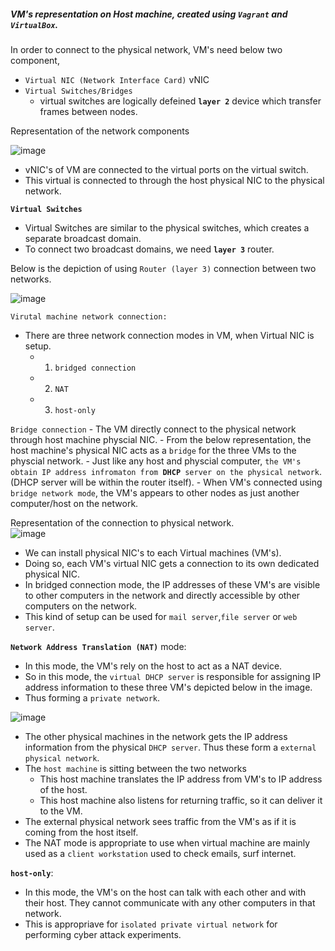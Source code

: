 
##### VM's representation on Host machine, created using `Vagrant` and `VirtualBox`.

In order to connect to the physical network, VM's need below two component,
- `Virtual NIC (Network Interface Card)` vNIC
- `Virtual Switches/Bridges`
    - virtual switches are logically defeined __`layer 2`__ device which transfer frames between nodes.

Representation of the network components

![image](https://user-images.githubusercontent.com/6425536/82128495-76979b80-9770-11ea-89e7-6f20be38a48f.png)

 - vNIC's of VM are connected to the virtual ports on the virtual switch.
 - This virtual is connected to through the host physical NIC to the physical network.
 
 __`Virtual Switches`__ 
  - Virtual Switches are similar to the physical switches, which creates a separate broadcast domain.
  - To connect two broadcast domains, we need __`layer 3`__ router.

Below is the depiction of using `Router (layer 3)` connection between two networks.

![image](https://user-images.githubusercontent.com/6425536/82128820-f161b600-9772-11ea-8e1d-7a10eae85fdb.png)


`Virutal machine network connection:`
  - There are three network connection modes in VM, when Virtual NIC is setup.
     - 1. `bridged connection`
     - 2. `NAT`
     - 3. `host-only`
     
`Bridge connection`
    - The VM directly connect to the physical network through host machine physcial NIC.
    - From the below representation, the host machine's physical NIC acts as a `bridge` for the three VMs to the physcial network.
    - Just like any host and physcial computer, `the VM's obtain IP address infromaton from `__`DHCP`__` server on the physical network`. (DHCP server will be within the router itself).
    - When VM's connected using `bridge network mode`, the VM's appears to other nodes as just another computer/host on the network.

Representation of the connection to physical network.    
![image](https://user-images.githubusercontent.com/6425536/82129844-c1b6ac00-977a-11ea-98f9-42471f5244e3.png)

  - We can install physical NIC's to each Virtual machines (VM's).
  - Doing so, each VM's virtual NIC gets a connection to its own dedicated physical NIC.
  - In bridged connection mode, the IP addresses of these VM's are visible to other computers in the network and directly accessible by other computers on the network.
  - This kind of setup can be used for `mail server`,`file server` or `web server`.
  
__`Network Address Translation (NAT)`__ mode:
 - In this mode, the VM's rely on the host to act as a NAT device.
 - So in this mode, the `virtual DHCP server` is responsible for assigning IP address information to these three VM's depicted below in the image.
 - Thus forming a `private network`.

![image](https://user-images.githubusercontent.com/6425536/82130608-ab601e80-9781-11ea-9921-b6d64761463a.png)

 - The other physical machines in the network gets the IP address information from the physical `DHCP server`. Thus these form a `external physical network`.
 - The `host machine` is sitting between the two networks
     - This host machine translates the IP address from VM's to IP address of the host. 
     - This host machine also listens for returning traffic, so it can deliver it to the VM.
 - The external physical network sees traffic from the VM's as if it is coming from the host itself.
 - The NAT mode is appropriate to use when virtual machine are mainly used as a `client workstation` used to check emails, surf internet.


__`host-only`__:
  - In this mode, the VM's on the host can talk with each other and with their host. They cannot communicate with any other computers in that network.
  - This is appropriave for `isolated private virtual network` for performing cyber attack experiments.

